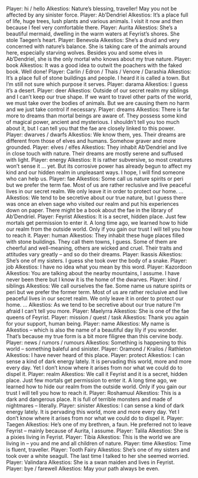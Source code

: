 Player: hi / hello
Alkestios: Nature’s blessing, traveller! May you not be affected by any sinister force.
Player: Ab’Dendriel
Alkestios: It’s a place full of life, huge trees, lush plants and various animals. I visit it now and then because I feel very comfortable there.
Player: Aurita
Alkestios: She’s a beautiful mermaid, dwelling in the warm waters at Feyrist’s shores. She stole Taegen’s heart.
Player: Benevola
Alkestios: She’s a druid and very concerned with nature’s balance. She is taking care of the animals around here, especially starving wolves. Besides you and some elves in Ab’Dendriel, she is the only mortal who knows about my true nature.
Player: book
Alkestios: It was a good idea to outwit the poachers with the faked book. Well done!
Player: Carlin / Edron / Thais / Venore / Darashia
Alkestios: It’s a place full of stone buildings and people. I heard it is called a town. But I’m still not sure which purpose it serves.
Player: darama
Alkestios: I guess it’s a desert.
Player: deer
Alkestios: Outside of our secret realm my siblings and I can’t keep our true shape. If we want to travel other parts of the world, we must take over the bodies of animals. But we are causing them no harm and we just take control if necessary.
Player: dreams
Alkestios: There is far more to dreams than mortal beings are aware of. They possess some kind of magical power, ancient and mysterious. I shouldn’t tell you too much about it, but I can tell you that the fae are closely linked to this power.
Player: dwarves / dwarfs
Alkestios: We know them, yes. Their dreams are different from those of elves and humans. Somehow graver and more grounded.
Player: elves / elfes
Alkestios: They inhabit Ab’Dendriel and live in close touch with nature. Their dreams are mostly serene and suffused with light.
Player: energy
Alkestios: It is rather subversive, so most creatures won’t sense it … yet. But its corrosive power has already begun to affect my kind and our hidden realm in unpleasant ways. I hope, I will find someone who can help us.
Player: fae
Alkestios: Some call us nature spirits or peri but we prefer the term fae. Most of us are rather reclusive and live peaceful lives in our secret realm. We only leave it in order to protect our home. …
Alkestios: We tend to be secretive about our true nature, but I guess there was once an elven sage who visited our realm and put his experiences down on paper. There might be a book about the fae in the library of Ab’Dendriel.
Player: Feyrist
Alkestios: It is a secret, hidden place. Just few mortals get permission to enter it. A long time ago, we learned how to hide our realm from the outside world. Only if you gain our trust I will tell you how to reach it.
Player: human
Alkestios: They inhabit these huge places filled with stone buildings. They call them towns, I guess. Some of them are cheerful and well-meaning, others are wicked and cruel. Their traits and attitudes vary greatly – and so do their dreams.
Player: Ikassis
Alkestios: She’s one of my sisters. I guess she took over the body of a snake.
Player: job
Alkestios: I have no idea what you mean by this word.
Player: Kazordoon
Alkestios: You are talking about the nearby mountains, I assume. I have never been there but I know it is the home of the dwarves.
Player: kind / siblings
Alkestios: We call ourselves the fae. Some name us nature spirits or peri but we prefer the former term. Most of us are rather reclusive and live peaceful lives in our secret realm. We only leave it in order to protect our home. …
Alkestios: As we tend to be secretive about our true nature I’m afraid I can’t tell you more.
Player: Maelyrra
Alkestios: She is one of the fae queens of Feyrist.
Player: mission / quest / task
Alkestios: Thank you again for your support, human being.
Player: name
Alkestios: My name is Alkestios – which is also the name of a beautiful day lily if you wonder. That’s because my true form is a bit more filigree than this cervine body.
Player: news / rumors / rumours
Alkestios: Something is happening to this world – something baleful and sinister.
Player: Oramond / Krailos / Rathleton
Alkestios: I have never heard of this place.
Player: protect
Alkestios: I can sense a kind of dark energy lately. It is pervading this world, more and more every day. Yet I don’t know where it arises from nor what we could do to dispel it.
Player: realm
Alkestios: We call it Feyrist and it is a secret, hidden place. Just few mortals get permission to enter it. A long time ago, we learned how to hide our realm from the outside world. Only if you gain our trust I will tell you how to reach it.
Player: Roshamuul
Alkestios: This is a dark and dangerous place. It is full of terrible monsters and made of nightmares – literally.
Player: sinister
Alkestios: I can sense a kind of dark energy lately. It is pervading this world, more and more every day. Yet I don’t know where it arises from nor what we could do to dispel it.
Player: Taegen
Alkestios: He’s one of my brethren, a faun. He preferred not to leave Feyrist – mainly because of Aurita, I assume.
Player: Talila
Alkestios: She is a pixies living in Feyrist.
Player: Tibia
Alkestios: This is the world we are living in – you and me and all children of nature.
Player: time
Alkestios: Time is fluent, traveller.
Player: Tooth Fairy
Alkestios: She’s one of my sisters and took over a white seagull. The last time I talked to her she seemed worried.
Player: Valindara
Alkestios: She is a swan maiden and lives in Feyrist.
Player: bye / farewell
Alkestios: May your path always be even.